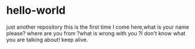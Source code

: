 # hello-world
just another repository
this is the first time I come here,what is your name please?
where are you from ?what is wrong with you ?I don't know what you are talking about!
keep alive.
